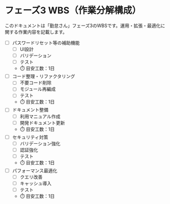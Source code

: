 # フェーズ3 WBS（作業分解構成）

このドキュメントは「勤怠さん」フェーズ3のWBSです。運用・拡張・最適化に関する作業内容を記載します。

- [ ] パスワードリセット等の補助機能
  - [ ] UI設計
  - [ ] バリデーション
  - [ ] テスト
  - ⏱️ 目安工数：1日
- [ ] コード整理・リファクタリング
  - [ ] 不要コード削除
  - [ ] モジュール再編成
  - [ ] テスト
  - ⏱️ 目安工数：1日
- [ ] ドキュメント整備
  - [ ] 利用マニュアル作成
  - [ ] 開発ドキュメント更新
  - ⏱️ 目安工数：1日
- [ ] セキュリティ対策
  - [ ] バリデーション強化
  - [ ] 認証強化
  - [ ] テスト
  - ⏱️ 目安工数：1日
- [ ] パフォーマンス最適化
  - [ ] クエリ改善
  - [ ] キャッシュ導入
  - [ ] テスト
  - ⏱️ 目安工数：1日
